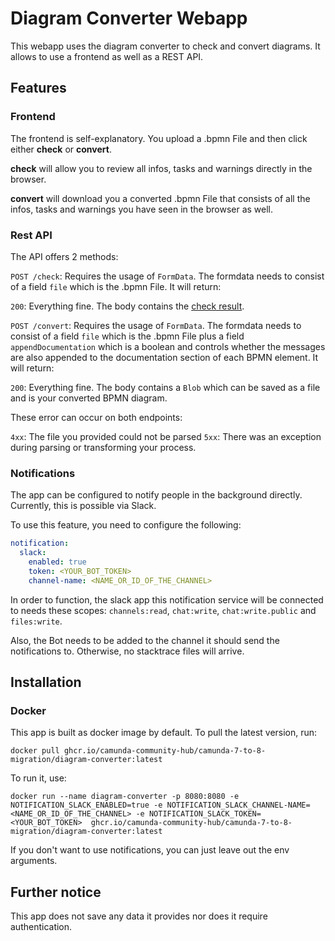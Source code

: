 # Diagram Converter Webapp

This webapp uses the diagram converter to check and convert diagrams. It allows to use a frontend as well as a REST API.

## Features

### Frontend

The frontend is self-explanatory. You upload a .bpmn File and then click either **check** or **convert**.

**check** will allow you to review all infos, tasks and warnings directly in the browser.

**convert** will download you a converted .bpmn File that consists of all the infos, tasks and warnings you have seen in the browser as well.

### Rest API

The API offers 2 methods:

`POST /check`: Requires the usage of `FormData`. The formdata needs to consist of a field `file` which is the .bpmn File. It will return:

`200`: Everything fine. The body contains the [check result](./../core/src/main/java/org/camunda/community/converter/BpmnDiagramCheckResult.java).

`POST /convert`: Requires the usage of `FormData`. The formdata needs to consist of a field `file` which is the .bpmn File plus a field `appendDocumentation` which is a boolean and controls whether the messages are also appended to the documentation section of each BPMN element. It will return:

`200`: Everything fine. The body contains a `Blob` which can be saved as a file and is your converted BPMN diagram.

These error can occur on both endpoints:

`4xx`: The file you provided could not be parsed
`5xx`: There was an exception during parsing or transforming your process.

### Notifications

The app can be configured to notify people in the background directly. Currently, this is possible via Slack.

To use this feature, you need to configure the following:

```yaml
notification:
  slack:
    enabled: true
    token: <YOUR_BOT_TOKEN>
    channel-name: <NAME_OR_ID_OF_THE_CHANNEL>
```

In order to function, the slack app this notification service will be connected to needs these scopes: `channels:read`, `chat:write`, `chat:write.public` and `files:write`.

Also, the Bot needs to be added to the channel it should send the notifications to. Otherwise, no stacktrace files will arrive.

## Installation

### Docker

This app is built as docker image by default. To pull the latest version, run:

```shell
docker pull ghcr.io/camunda-community-hub/camunda-7-to-8-migration/diagram-converter:latest
```

To run it, use:

```shell
docker run --name diagram-converter -p 8080:8080 -e NOTIFICATION_SLACK_ENABLED=true -e NOTIFICATION_SLACK_CHANNEL-NAME=<NAME_OR_ID_OF_THE_CHANNEL> -e NOTIFICATION_SLACK_TOKEN=<YOUR_BOT_TOKEN>  ghcr.io/camunda-community-hub/camunda-7-to-8-migration/diagram-converter:latest
```

If you don't want to use notifications, you can just leave out the env arguments.

## Further notice

This app does not save any data it provides nor does it require authentication.